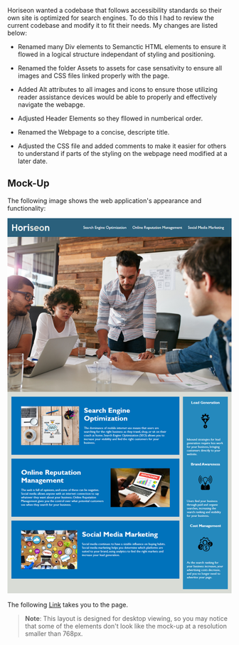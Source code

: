 Horiseon wanted a codebase that follows accessibility standards so their own site is optimized for search engines. To do this I had to review the current codebase and modify it to fit their needs. My changes are listed below:

- Renamed many Div elements to Semanctic HTML elements to ensure it flowed in a logical structure independant of styling and positioning.

- Renamed the folder Assets to assets for case sensativity to ensure all images and CSS files linked properly with the page.

- Added Alt attributes to all images and icons to ensure those utilizing reader assistance devices would be able to properly and effectively navigate the webapge. 

- Adjusted Header Elements so they fllowed in numberical order. 

- Renamed the Webpage to a concise, descripte title.

- Adjusted the CSS file and added comments to make it easier for others to understand if parts of the styling on the webpage need modified at a later date.

## Mock-Up

The following image shows the web application's appearance and functionality:

![The Horiseon webpage includes a navigation bar, a header image, and cards with text and images at the bottom of the page.](./assets/mock-up.png)

The following <a href="https://essence1987.github.io/SSServices/">Link</a> takes you to the page.

> **Note**: This layout is designed for desktop viewing, so you may notice that some of the elements don't look like the mock-up at a resolution smaller than 768px.